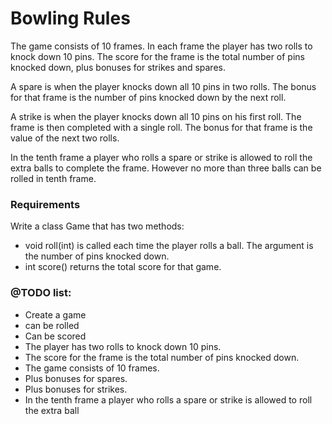 # Bowling Rules

The game consists of 10 frames. In each frame the player has two rolls to knock down 10 pins. The score for the frame is the total number of pins knocked down, plus bonuses for strikes and spares.

A spare is when the player knocks down all 10 pins in two rolls. The bonus for that frame is the number of pins knocked down by the next roll.

A strike is when the player knocks down all 10 pins on his first roll. The frame is then completed with a single roll. The bonus for that frame is the value of the next two rolls.

In the tenth frame a player who rolls a spare or strike is allowed to roll the extra balls to complete the frame. However no more than three balls can be rolled in tenth frame.

### Requirements

Write a class Game that has two methods:

- void roll(int) is called each time the player rolls a ball. The argument is the number of pins knocked down.
- int score() returns the total score for that game.


### @TODO list:

- Create a game
- can be rolled
- Can be scored
- The player has two rolls to knock down 10 pins.
- The score for the frame is the total number of pins knocked down.
- The game consists of 10 frames.
- Plus bonuses for spares.
- Plus bonuses for strikes. 
- In the tenth frame a player who rolls a spare or strike is allowed to roll the extra ball